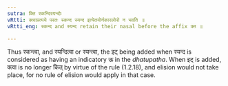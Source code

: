 ```yaml
---
sutra: क्ति स्कन्दिस्यन्दोः
vRtti: क्त्वाप्रत्यये परतः स्कन्द स्यन्द इत्येतयोर्नकारलोपो न भवति ॥
vRtti_eng: स्कन्द and स्यन्द retain their nasal before the affix क्त ॥

---
```

Thus स्कन्त्वा, and स्यन्दित्वा or स्यन्त्वा, the इट् being added when स्यन्द is considered as having an indicatory ऊ in the _dhatupatha_. When इट् is added, क्त्वा is no longer कित् by virtue of the rule (1.2.18), and elision would not take place, for no rule of elision would apply in that case.